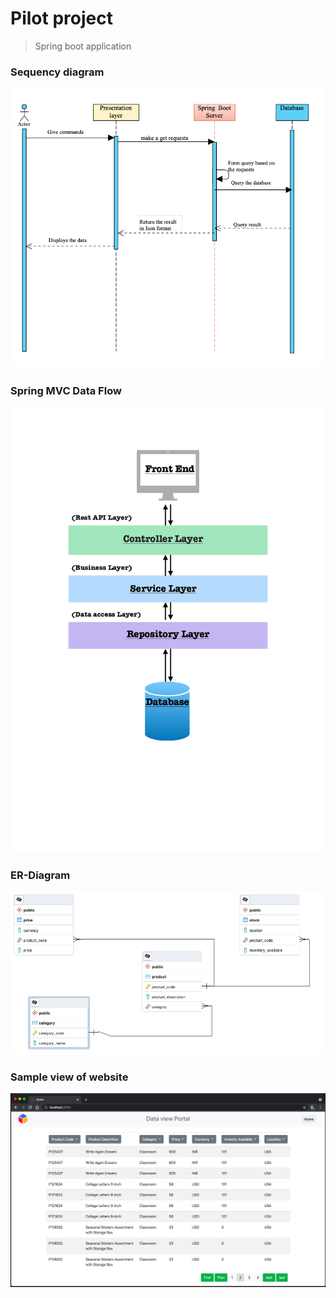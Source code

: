 # Pilot project

> Spring boot application

### Sequency diagram
![sequency diagram image](./src/main/resources/public/static/images/sequence.png)

### Spring MVC Data Flow
![sequency diagram image](./src/main/resources/public/static/images/Spring%20_flow.jpeg)

### ER-Diagram
![sequency diagram image](./src/main/resources/public/static/images/ERDiagram.png)

### Sample view of website
![sequency diagram image](./src/main/resources/public/static/images/view_img.png)